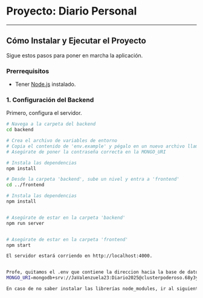 # Proyecto: Diario Personal 

---

##  Cómo Instalar y Ejecutar el Proyecto

Sigue estos pasos para poner en marcha la aplicación.

### Prerrequisitos
* Tener [Node.js](https://nodejs.org/) instalado.

### 1. Configuración del Backend

Primero, configura el servidor.

```bash
# Navega a la carpeta del backend
cd backend

# Crea el archivo de variables de entorno
# Copia el contenido de 'env.example' y pégalo en un nuevo archivo llamado '.env'
# Asegúrate de poner la contraseña correcta en la MONGO_URI

# Instala las dependencias
npm install

# Desde la carpeta 'backend', sube un nivel y entra a 'frontend'
cd ../frontend

# Instala las dependencias
npm install


# Asegúrate de estar en la carpeta 'backend'
npm run server


# Asegúrate de estar en la carpeta 'frontend'
npm start

El servidor estará corriendo en http://localhost:4000.


Profe, quitamos el .env que contiene la direccion hacia la base de datos, la pondremos aqui por si la llegara a necesitar:
MONGO_URI=mongodb+srv://JaValenzuela23:Diario2025@clusterpoderoso.68y3y2j.mongodb.net/?retryWrites=true&w=majority&appName=ClusterPoderoso

En caso de no saber instalar las librerías node_modules, ir al siguiente link de drive para descargar la carpeta completa.
